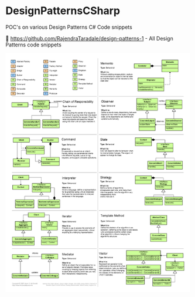 # DesignPatternsCSharp
POC's on various Design Patterns C# Code snippets

📗 https://github.com/RajendraTaradale/design-patterns-1 - All Design Patterns code snippets

![Screenshot](https://github.com/RajendraTaradale/DesignPatternsCSharp/blob/master/Rajendra%20Taradale%20Design%20Patterns.png)
